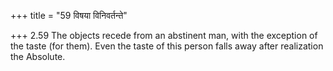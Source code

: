 +++
title = "59 विषया विनिवर्तन्ते"

+++
2.59 The objects recede from an abstinent man, with the exception of the
taste (for them). Even the taste of this person falls away after
realization the Absolute.
